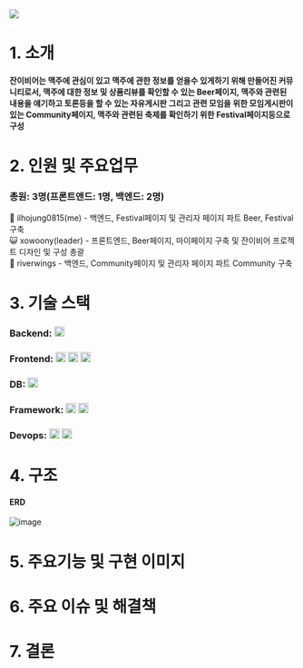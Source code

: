 <img src="https://capsule-render.vercel.app/api?type=wave&color=auto&height=300&section=header&text=잔이비어&fontSize=90" />


# 1. 소개
#### 잔이비어는 맥주에 관심이 있고 맥주에 관한 정보를 얻을수 있게하기 위해 만들어진 커뮤니티로서, 맥주에 대한 정보 및 상품리뷰를 확인할 수 있는 Beer페이지, 맥주와 관련된 내용을 얘기하고 토론등을 할 수 있는 자유게시판 그리고 관련 모임을 위한 모임게시판이 있는 Community페이지, 맥주와 관련된 축제를 확인하기 위한 Festival페이지등으로 구성

# 2. 인원 및 주요업무
### 총원: 3명(프론트앤드: 1명, 백엔드: 2명)

🐻 ilhojung0815(me)   -  백엔드, Festival페이지 및 관리자 페이지 파트 Beer, Festival 구축 
<br>
😺 xowoony(leader)   -  프론트엔드, Beer페이지, 마이페이지 구축 및 잔이비어 프로젝트 디자인 및 구성 총괄
<br>
🐰 riverwings   -  백엔드, Community페이지 및 관리자 페이지 파트 Community 구축

# 3. 기술 스택
### Backend: <img height="18px" src="https://img.shields.io/badge/Java-blue">
### Frontend: <img height="18px" src="https://img.shields.io/badge/HTML-orange"> <img height="18px" src="https://img.shields.io/badge/CSS-red"> <img height="18px" src="https://img.shields.io/badge/JavaScript-yellow">
### DB: <img height="18px" src="https://img.shields.io/badge/MariaDB-9cf">
### Framework: <img height="18px" src="https://img.shields.io/badge/SpringBoot-green"> <img height="18px" src="https://img.shields.io/badge/MyBatis-black">
### Devops: <img height="18px" src="https://img.shields.io/badge/GitHub-black"> <img height="18px" src="https://img.shields.io/badge/AWS-orange">
# 4. 구조 
#### ERD
![image](https://user-images.githubusercontent.com/58130791/215377197-ce9a25d5-5fc3-4e57-9640-fb4f902b6cb0.png)

# 5. 주요기능 및 구현 이미지

# 6. 주요 이슈 및 해결책

# 7. 결론
